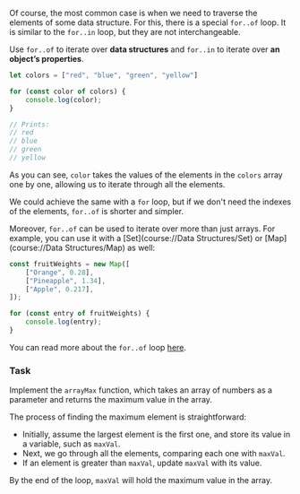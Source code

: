 Of course, the most common case is when we need to traverse the elements of some data structure.
For this, there is a special `for..of` loop. It is similar to the `for..in` loop, but they are not interchangeable. 

Use `for..of` to iterate over **data structures** and `for..in` to iterate over **an object’s properties**.

```js
let colors = ["red", "blue", "green", "yellow"]

for (const color of colors) {
    console.log(color);
}

// Prints:
// red
// blue
// green
// yellow
```

As you can see, `color` takes the values of the elements in the `colors` array one by one, allowing us to iterate through all the elements.

We could achieve the same with a `for` loop, but if we don't need the indexes of the elements, `for..of` is shorter and simpler.

Moreover, `for..of` can be used to iterate over more than just arrays. For example, you can use it with a [Set](course://Data Structures/Set) or [Map](course://Data Structures/Map) as well:

```js
const fruitWeights = new Map([
    ["Orange", 0.28],
    ["Pineapple", 1.34],
    ["Apple", 0.217],
]);

for (const entry of fruitWeights) {
    console.log(entry);
}
```

You can read more about the `for..of` loop [here](https://developer.mozilla.org/en-US/docs/Web/JavaScript/Reference/Statements/for...of).

### Task
Implement the `arrayMax` function, which takes an array of numbers as a parameter and returns the maximum value in the array.

The process of finding the maximum element is straightforward:
- Initially, assume the largest element is the first one, and store its value in a variable, such as `maxVal`.
- Next, we go through all the elements, comparing each one with `maxVal`.
- If an element is greater than `maxVal`, update `maxVal` with its value.

By the end of the loop, `maxVal` will hold the maximum value in the array.
